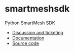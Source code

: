 smartmeshsdk
============

Python SmartMesh SDK

* [Discussion and ticketing](https://dustcloud.atlassian.net/browse/SMSDK)
* [Documentation](https://dustcloud.atlassian.net/wiki/display/SMSDK)
* [Source code](https://github.com/dustcloud/smartmeshsdk)
